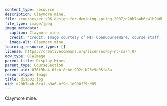 ```yaml
---
content_type: resource
description: Claymore mine.
file: /courses/ec-s06-design-for-demining-spring-2007/d20b7a4b6ca1b9a6bf9d1d990f79cd85_disp02.jpg
file_type: image/jpeg
image_metadata:
  caption: Claymore mine.
  credit: 'Credit: Image courtesy of MIT OpenCourseWare, course staff, and students.'
  image-alt: Claymore mine.
learning_resource_types: []
license: https://creativecommons.org/licenses/by-nc-sa/4.0/
ocw_type: OCWImage
parent_title: Display Mines
parent_type: CourseSection
parent_uid: 076f9ba4-6fcb-8cbe-992c-b25e9e05fa8a
resourcetype: Image
title: disp02.jpg
uid: d20b7a4b-6ca1-b9a6-bf9d-1d990f79cd85
---
```

Claymore mine.